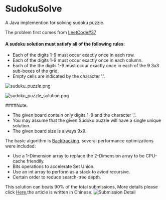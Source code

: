 # SudokuSolve
A Java implemention for solving sudoku puzzle.

The problem first comes from [LeetCode#37](https://leetcode.com/problems/sudoku-solver/)

#### A sudoku solution must satisfy all of the following rules:

+ Each of the digits 1-9 must occur exactly once in each row.
+ Each of the digits 1-9 must occur exactly once in each column.
+ Each of the the digits 1-9 must occur exactly once in each of the 9 3x3 sub-boxes of the grid.
+ Empty cells are indicated by the character '.'.

![suduku_puzzle.png](https://upload.wikimedia.org/wikipedia/commons/thumb/f/ff/Sudoku-by-L2G-20050714.svg/250px-Sudoku-by-L2G-20050714.svg.png)

![sudoku_puzzle_solution.png](https://upload.wikimedia.org/wikipedia/commons/thumb/3/31/Sudoku-by-L2G-20050714_solution.svg/250px-Sudoku-by-L2G-20050714_solution.svg.png)

####Note:

+ The given board contain only digits 1-9 and the character '.'.
+ You may assume that the given Sudoku puzzle will have a single unique solution.
+ The given board size is always 9x9.


The basic algorithm is [Backtracking](https://en.wikipedia.org/wiki/Backtracking), several performance optimizations were included:

+ Use a 1-Dimension array to replace the 2-Dimension array to be CPU-cache friendlly.
+ Bits operations to accelerate Set Union.
+ Use an int array to perform  as a stack to aviod recursive.
+ Certain order to reduce search-tree depth.

This solution can beats 90% of the total submissions,
More details please click [Here](https://zhuanlan.zhihu.com/p/50746657),the article is written in Chinese.
![Submission Detail](https://pic4.zhimg.com/80/v2-22457c5b9fca85ebce08dd4f340de6d7_hd.jpg)
